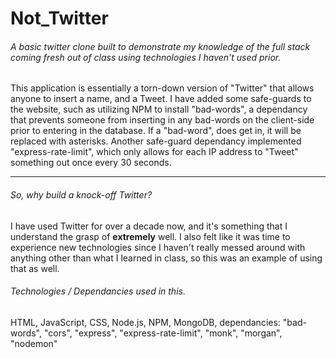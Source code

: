 # Not_Twitter

###### A basic twitter clone built to demonstrate my knowledge of the full stack coming fresh out of class using technologies I haven't used prior. 
This application is essentially a torn-down version of "Twitter" that allows anyone to insert a name, and a Tweet. I have added some safe-guards to the website, such as utilizing NPM to install "bad-words", a dependancy that prevents someone from inserting in any bad-words on the client-side prior to entering in the database. If a "bad-word", does get in, it will be replaced with asterisks. Another safe-guard dependancy implemented "express-rate-limit", which only allows for each IP address to "Tweet" something out once every 30 seconds.
<hr/>

###### So, why build a knock-off Twitter?
I have used Twitter for over a decade now, and it's something that I understand the grasp of **extremely** well. I also felt like it was time to experience new technologies since I haven't really messed around with anything other than what I learned in class, so this was an example of using that as well.

###### Technologies / Dependancies used in this.
HTML, JavaScript, CSS, Node.js, NPM, MongoDB, dependancies: "bad-words", "cors", "express", "express-rate-limit", "monk", "morgan", "nodemon"
